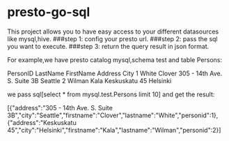 # presto-go-sql
This project allows you to have easy access  to your different datasources like mysql,hive.
###step 1: config your presto url.
###step 2: pass the sql you want to execute.
###step 3: return the query result in json format.

For example,we have presto catalog mysql,schema test and table Persons: 

PersonID	LastName	FirstName	Address	                            City
1	        White	    Clover	    305 - 14th Ave. S. Suite 3B	        Seattle
2	        Wilman	    Kala	    Keskuskatu 45	                    Helsinki

we pass sql[select * from mysql.test.Persons limit 10] and get the result:

[{"address":"305 - 14th Ave. S. Suite 3B","city":"Seattle","firstname":"Clover","lastname":"White","personid":1},
{"address":"Keskuskatu 45","city":"Helsinki","firstname":"Kala","lastname":"Wilman","personid":2}]
